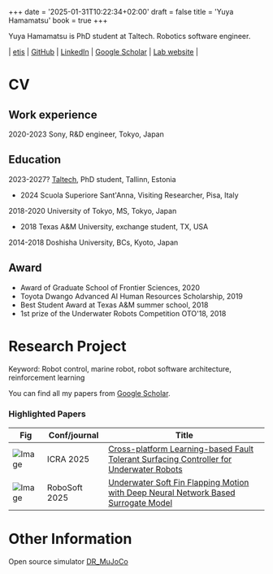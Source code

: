 +++
date = '2025-01-31T10:22:34+02:00'
draft = false
title = 'Yuya Hamamatsu'
book = true
+++

Yuya Hamamatsu is PhD student at Taltech. Robotics software engineer.

| [etis](https://www.etis.ee/CV/Yuya_Hamamatsu001) | [GitHub](https://github.com/hama6767) | [LinkedIn](https://www.linkedin.com/in/yuya-hamamatsu-009759167/) | [Google Scholar](https://scholar.google.co.jp/citations?user=mjZQ0KIAAAAJ&hl=en) | [Lab website](https://taltech.ee/en/biorobotics) | 

# CV

## Work experience

2020-2023 Sony, R&D engineer, Tokyo, Japan

## Education
2023-2027? [Taltech](https://taltech.ee/en/biorobotics), PhD student, Tallinn, Estonia
* 2024 Scuola Superiore Sant'Anna, Visiting Researcher, Pisa, Italy

2018-2020 University of Tokyo, MS, Tokyo, Japan 
* 2018 Texas A&M University, exchange student, TX, USA 

2014-2018 Doshisha University, BCs, Kyoto, Japan

## Award
* Award of Graduate School of Frontier Sciences, 2020
* Toyota Dwango Advanced AI Human Resources Scholarship, 2019
* Best Student Award at Texas A&M summer school, 2018
* 1st prize of the Underwater Robots Competition OTO'18, 2018



# Research Project

Keyword: Robot control, marine robot, robot software architecture, reinforcement learning

You can find all my papers from [Google Scholar](https://scholar.google.co.jp/citations?user=mjZQ0KIAAAAJ&hl=en).

### Highlighted Papers

| Fig                   |Conf/journal     | Title       |
|-----------------------|-----------------|-------------|
|![Image](https://github.com/hama6767/pubdata/raw/main/Peek%202024-09-23%2015-22.gif?raw=true)                      | ICRA 2025       | [Cross-platform Learning-based Fault Tolerant Surfacing Controller for Underwater Robots ](research/ICRA2025.md)|
|![Image](https://github.com/user-attachments/assets/d0498a8c-aa81-47ad-89ae-5bbc8d711cba)             | RoboSoft 2025   | [Underwater Soft Fin Flapping Motion with Deep Neural Network Based Surrogate Model](research/robosoft2025.md)|


# Other Information
Open source simulator [DR_MuJoCo](https://hmmt.ee/dr_mujoco/)